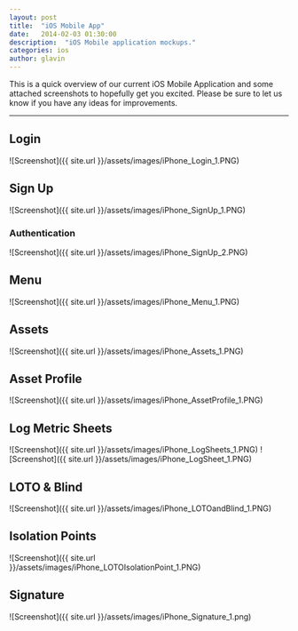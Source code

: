 ```yaml
---
layout: post
title:  "iOS Mobile App"
date:   2014-02-03 01:30:00
description:  "iOS Mobile application mockups."
categories: ios
author: glavin
---
```


This is a quick overview of our current iOS Mobile Application and some attached screenshots to hopefully get you excited.
Please be sure to let us know if you have any ideas for improvements.

---

## Login

![Screenshot]({{ site.url }}/assets/images/iPhone_Login_1.PNG)


## Sign Up

![Screenshot]({{ site.url }}/assets/images/iPhone_SignUp_1.PNG)

### Authentication

![Screenshot]({{ site.url }}/assets/images/iPhone_SignUp_2.PNG)


## Menu

![Screenshot]({{ site.url }}/assets/images/iPhone_Menu_1.PNG)

## Assets

![Screenshot]({{ site.url }}/assets/images/iPhone_Assets_1.PNG)

## Asset Profile

![Screenshot]({{ site.url }}/assets/images/iPhone_AssetProfile_1.PNG)

## Log Metric Sheets

![Screenshot]({{ site.url }}/assets/images/iPhone_LogSheets_1.PNG)
![Screenshot]({{ site.url }}/assets/images/iPhone_LogSheet_1.PNG)


## LOTO & Blind

![Screenshot]({{ site.url }}/assets/images/iPhone_LOTOandBlind_1.PNG)

## Isolation Points

![Screenshot]({{ site.url }}/assets/images/iPhone_LOTOIsolationPoint_1.PNG)

## Signature

![Screenshot]({{ site.url }}/assets/images/iPhone_Signature_1.png)
